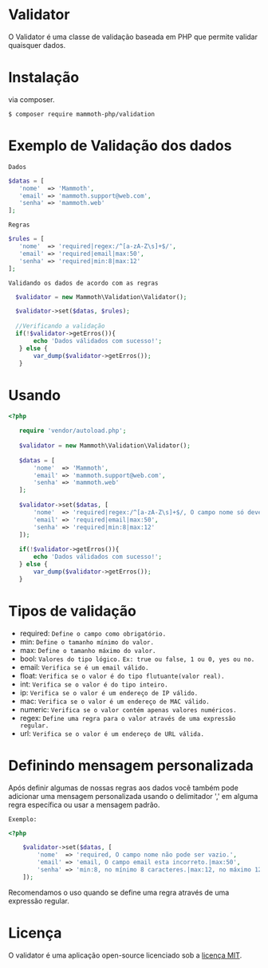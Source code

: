 # Validator

O Validator é uma classe de validação baseada em PHP que permite validar quaisquer dados.

# Instalação

via composer.

```
$ composer require mammoth-php/validation
``` 

# Exemplo de Validação dos dados

`Dados`

``` php
$datas = [
   'nome'  => 'Mammoth',
   'email' => 'mammoth.support@web.com',
   'senha' => 'mammoth.web'
];
```

`Regras`

``` php
$rules = [
   'nome'  => 'required|regex:/^[a-zA-Z\s]+$/',
   'email' => 'required|email|max:50',
   'senha' => 'required|min:8|max:12'
];
 ```
 
 `Validando os dados de acordo com as regras`
 
 ``` php
   $validator = new Mammoth\Validation\Validator();

   $validator->set($datas, $rules);
   
   //Verificando a validação
   if(!$validator->getErros()){
        echo 'Dados válidados com sucesso!';
    } else {
        var_dump($validator->getErros());
    }
 ```
 
 # Usando
 
 ``` php
 <?php
 
    require 'vendor/autoload.php';
   
    $validator = new Mammoth\Validation\Validator();
    
    $datas = [
        'nome'  => 'Mammoth',
        'email' => 'mammoth.support@web.com',
        'senha' => 'mammoth.web'
    ];
    
    $validator->set($datas, [
        'nome'  => 'required|regex:/^[a-zA-Z\s]+$/, O campo nome só deve conter caracteres alfabéticos.',
        'email' => 'required|email|max:50',
        'senha' => 'required|min:8|max:12'
    ]);
    
    if(!$validator->getErros()){
        echo 'Dados válidados com sucesso!';
    } else {
        var_dump($validator->getErros());
    }
```

# Tipos de validação

* required:              ` Define o campo como obrigatório. `
* min:                   ` Define o tamanho mínimo do valor. `
* max:                   ` Define o tamanho máximo do valor. `
* bool:                  ` Valores do tipo lógico. ` `Ex: true ou false, 1 ou 0, yes ou no.`
* email:                 ` Verifica se é um email válido. `
* float:                 ` Verifica se o valor é do tipo flutuante(valor real). `
* int:                   ` Verifica se o valor é do tipo inteiro. `
* ip:                    ` Verifica se o valor é um endereço de IP válido. `
* mac:                   ` Verifica se o valor é um endereço de MAC válido. `
* numeric:               ` Verifica se o valor contém apenas valores numéricos. `
* regex:                 ` Define uma regra para o valor através de uma expressão regular. `
* url:                   ` Verifica se o valor é um endereço de URL válida. `

# Definindo mensagem personalizada

Após definir algumas de nossas regras aos dados você também pode adicionar uma mensagem personalizada usando o delimitador ',' em alguma regra específica ou usar a mensagem padrão.

`Exemplo:`

``` php 
<?php

    $validator->set($datas, [
        'nome'  => 'required, O campo nome não pode ser vazio.',
        'email' => 'email, O campo email esta incorreto.|max:50',
        'senha' => 'min:8, no mínimo 8 caracteres.|max:12, no máximo 12 caracteres.'
    ]);
```
Recomendamos o uso quando se define uma regra através de uma expressão regular. 

# Licença

O validator é uma aplicação open-source licenciado sob a [licença MIT](https://opensource.org/licenses/MIT).
